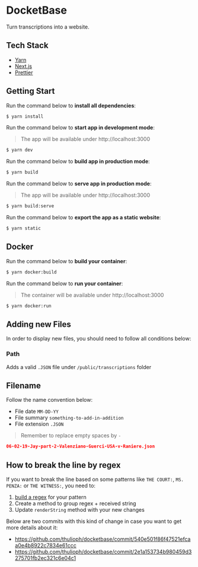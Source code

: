 # DocketBase

Turn transcriptions into a website.

## Tech Stack

- [Yarn](https://yarnpkg.com/getting-started/install)
- [Next.js](https://nextjs.org/)
- [Prettier](https://prettier.io/)

## Getting Start

Run the command below to **install all dependencies**:

```bash
$ yarn install
```

Run the command below to **start app in development mode**:

> The app will be available under http://localhost:3000

```bash
$ yarn dev
```

Run the command below to **build app in production mode**:

```bash
$ yarn build
```

Run the command below to **serve app in production mode**:

> The app will be available under http://localhost:3000

```bash
$ yarn build:serve
```

Run the command below to **export the app as a static website**:

```bash
$ yarn static
```

## Docker

Run the command below to **build your container**:

```bash
$ yarn docker:build
```

Run the command below to **run your container**:

> The container will be available under http://localhost:3000

```bash
$ yarn docker:run
```

## Adding new Files

In order to display new files, you should need to follow all conditions below:

### Path

Adds a valid `.JSON` file under `/public/transcriptions` folder

## Filename

Follow the name convention below:

- File date `MM-DD-YY` 
- File summary `something-to-add-in-addition`
- File extension `.JSON`

> Remember to replace empty spaces by `-`

```json
06-02-19-Jay-part-2-Valenziano-Guerci-USA-v-Raniere.json
```

## How to break the line by regex

If you want to break the line based on some patterns like `THE COURT:`, `MS. PENZA:` or `THE WITNESS:`, you need to:

1. [build a regex](https://regex101.com/) for your pattern
2. Create a method to group regex + received string
3. Update `renderString` method with your new changes

Below are two commits with this kind of change in case you want to get more details about it:
- https://github.com/thulioph/docketbase/commit/540e501f86f47521efcaa0e4b8922c7834e61ccc
- https://github.com/thulioph/docketbase/commit/2e1a153734b980459d3275701fb2ec321c6e04c1
